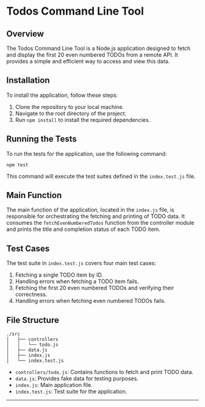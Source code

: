 # Todos Command Line Tool

## Overview

The Todos Command Line Tool is a Node.js application designed to fetch and display the first 20 even numbered TODOs from a remote API. It provides a simple and efficient way to access and view this data.

## Installation

To install the application, follow these steps:

1. Clone the repository to your local machine.
2. Navigate to the root directory of the project.
3. Run `npm install` to install the required dependencies.

## Running the Tests

To run the tests for the application, use the following command:

```
npm test
```

This command will execute the test suites defined in the `index.test.js` file.

## Main Function

The main function of the application, located in the `index.js` file, is responsible for orchestrating the fetching and printing of TODO data. It consumes the `fetchEvenNumberedTodos` function from the controller module and prints the title and completion status of each TODO item.

## Test Cases

The test suite in `index.test.js` covers four main test cases:

1. Fetching a single TODO item by ID.
2. Handling errors when fetching a TODO item fails.
3. Fetching the first 20 even numbered TODOs and verifying their correctness.
4. Handling errors when fetching even numbered TODOs fails.

## File Structure

```
./src
│   ├── controllers
│   │   └── todo.js
│   ├── data.js
│   ├── index.js
│   └── index.test.js
```

- `controllers/todo.js`: Contains functions to fetch and print TODO data.
- `data.js`: Provides fake data for testing purposes.
- `index.js`: Main application file.
- `index.test.js`: Test suite for the application.

---
